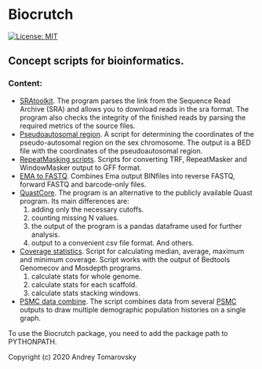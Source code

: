 # Biocrutch
[![License: MIT](https://img.shields.io/badge/License-MIT-yellow.svg)](https://opensource.org/licenses/MIT)

## Сoncept scripts for bioinformatics.

### Content:

- [SRAtoolkit](https://github.com/tomarovsky/Biocrutch/blob/master/scripts/SRA_toolkit.py). The program parses the link from the Sequence Read Archive (SRA) and allows you to download reads in the sra format. The program also checks the integrity of the finished reads by parsing the required metrics of the source files.
- [Pseudoautosomal region](https://github.com/tomarovsky/Biocrutch/blob/master/scripts/genomecov/pseudoautosomal_region.py). A script for determining the coordinates of the pseudo-autosomal region on the sex chromosome. The output is a BED file with the coordinates of the pseudoautosomal region.
- [RepeatMasking scripts](https://github.com/tomarovsky/Biocrutch/tree/master/scripts/RepeatMasking). Scripts for converting TRF, RepeatMasker and WindowMasker output to GFF format.
- [EMA to FASTQ](https://github.com/tomarovsky/Biocrutch/blob/master/scripts/10x/ema_bin_to_fastq.py). Combines Ema output BINfiles into reverse FASTQ, forward FASTQ and barcode-only files.
- [QuastCore](https://github.com/tomarovsky/Biocrutch/blob/master/scripts/quast_core.py). The program is an alternative to the publicly available Quast program. Its main differences are: 
    1. adding only the necessary cutoffs.
    2. counting missing N values.
    3. the output of the program is a pandas dataframe used for further analysis.
    4. output to a convenient csv file format. And others.
- [Coverage statistics](https://github.com/tomarovsky/Biocrutch/blob/master/scripts/Coverage/coverage_statistics.py). Script for calculating median, average, maximum and minimum coverage. Script works with the output of Bedtools Genomecov and Mosdepth programs.
    1. calculate stats for whole genome.
    2. calculate stats for each scaffold.
    3. calculate stats stacking windows.
- [PSMC data combine](https://github.com/tomarovsky/Biocrutch/blob/master/scripts/Auto/psmc_data_combine.py). The script combines data from several [PSMC](https://github.com/lh3/psmc) outputs to draw multiple demographic population histories on a single graph.

To use the Biocrutch package, you need to add the package path to PYTHONPATH.

Copyright (c) 2020 Andrey Tomarovsky

